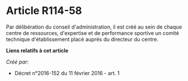 # Article R114-58

Par délibération du conseil d'administration, il est créé au sein de chaque centre de ressources, d'expertise et de
performance sportive un comité technique d'établissement placé auprès du directeur du centre.

**Liens relatifs à cet article**

_Créé par_:

  - Décret n°2016-152 du 11 février 2016 - art. 1
